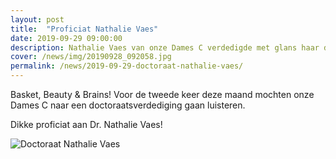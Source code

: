 ```yaml
---
layout: post
title:  "Proficiat Nathalie Vaes"
date: 2019-09-29 09:00:00
description: Nathalie Vaes van onze Dames C verdedigde met glans haar doctoraatsthesis in de oncologie. 
cover: /news/img/20190928_092058.jpg
permalink: /news/2019-09-29-doctoraat-nathalie-vaes/
---
```


Basket, Beauty & Brains! Voor de tweede keer deze maand mochten onze Dames C naar een doctoraatsverdediging gaan luisteren.  

Dikke proficiat aan Dr. Nathalie Vaes! 

![Doctoraat Nathalie Vaes](/news/img/20190928_092058.jpg)